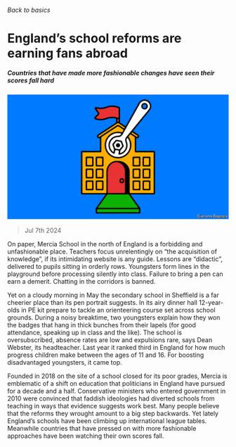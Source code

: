 ###### Back to basics

# England’s school reforms are earning fans abroad 

##### Countries that have made more fashionable changes have seen their scores fall hard 

![image](images/20240713_SRD005.jpg) 

> Jul 7th 2024 

On paper, Mercia School in the north of England is a forbidding and unfashionable place. Teachers focus unrelentingly on “the acquisition of knowledge”, if its intimidating website is any guide. Lessons are “didactic”, delivered to pupils sitting in orderly rows. Youngsters form lines in the playground before processing silently into class. Failure to bring a pen can earn a demerit. Chatting in the corridors is banned.

Yet on a cloudy morning in May the secondary school in Sheffield is a far cheerier place than its pen portrait suggests. In its airy dinner hall 12-year-olds in PE kit prepare to tackle an orienteering course set across school grounds. During a noisy breaktime, two youngsters explain how they won the badges that hang in thick bunches from their lapels (for good attendance, speaking up in class and the like). The school is oversubscribed, absence rates are low and expulsions rare, says Dean Webster, its headteacher. Last year it ranked third in England for how much progress children make between the ages of 11 and 16. For boosting disadvantaged youngsters, it came top.

Founded in 2018 on the site of a school closed for its poor grades, Mercia is emblematic of a shift on education that politicians in England have pursued for a decade and a half. Conservative ministers who entered government in 2010 were convinced that faddish ideologies had diverted schools from teaching in ways that evidence suggests work best. Many people believe that the reforms they wrought amount to a big step backwards. Yet lately England’s schools have been climbing up international league tables. Meanwhile countries that have pressed on with more fashionable approaches have been watching their own scores fall.


